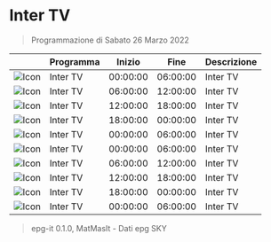 # Inter TV
> Programmazione di Sabato 26 Marzo 2022

||Programma|Inizio|Fine|Descrizione|
|---|---|---|---|---|
|![Icon](https://guidatv.sky.it/uuid/sportcalcio_cover_gc2KOQiZI.png)|Inter TV|00:00:00|06:00:00|Inter TV
|![Icon](https://guidatv.sky.it/uuid/sportcalcio_cover_gc2KOQiZI.png)|Inter TV|06:00:00|12:00:00|Inter TV
|![Icon](https://guidatv.sky.it/uuid/sportcalcio_cover_gc2KOQiZI.png)|Inter TV|12:00:00|18:00:00|Inter TV
|![Icon](https://guidatv.sky.it/uuid/sportcalcio_cover_gc2KOQiZI.png)|Inter TV|18:00:00|00:00:00|Inter TV
|![Icon](https://guidatv.sky.it/uuid/sportcalcio_cover_gc2KOQiZI.png)|Inter TV|00:00:00|06:00:00|Inter TV
|![Icon](https://guidatv.sky.it/uuid/sportcalcio_cover_gc2KOQiZI.png)|Inter TV|00:00:00|06:00:00|Inter TV
|![Icon](https://guidatv.sky.it/uuid/sportcalcio_cover_gc2KOQiZI.png)|Inter TV|06:00:00|12:00:00|Inter TV
|![Icon](https://guidatv.sky.it/uuid/sportcalcio_cover_gc2KOQiZI.png)|Inter TV|12:00:00|18:00:00|Inter TV
|![Icon](https://guidatv.sky.it/uuid/sportcalcio_cover_gc2KOQiZI.png)|Inter TV|18:00:00|00:00:00|Inter TV
|![Icon](https://guidatv.sky.it/uuid/sportcalcio_cover_gc2KOQiZI.png)|Inter TV|00:00:00|06:00:00|Inter TV



 > epg-it 0.1.0, MatMasIt - Dati epg SKY